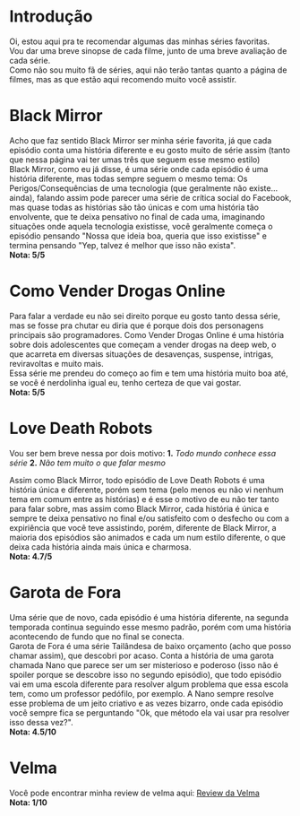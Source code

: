# Introdução
Oi, estou aqui pra te recomendar algumas das minhas séries favoritas.<br>
Vou dar uma breve sinopse de cada filme, junto de uma breve avaliação de cada série.<br>
Como não sou muito fã de séries, aqui não terão tantas quanto a página de filmes, mas as que estão aqui recomendo muito você assistir.

# Black Mirror
Acho que faz sentido Black Mirror ser minha série favorita, já que cada episódio conta uma história diferente e eu gosto muito de série assim (tanto que nessa página vai ter umas três que seguem esse mesmo estilo)<br>
Black Mirror, como eu já disse, é uma série onde cada episódio é uma história diferente, mas todas sempre seguem o mesmo tema: Os Perigos/Consequências de uma tecnologia (que geralmente não existe... ainda), falando assim pode parecer uma série de crítica social do Facebook, mas quase todas as histórias são tão únicas e com uma história tão envolvente, que te deixa pensativo no final de cada uma, imaginando situações onde aquela tecnologia existisse, você geralmente começa o episódio pensando "Nossa que ideia boa, queria que isso existisse" e termina pensando "Yep, talvez é melhor que isso não exista".<br>
**Nota: 5/5**

# Como Vender Drogas Online
Para falar a verdade eu não sei direito porque eu gosto tanto dessa série, mas se fosse pra chutar eu diria que é porque dois dos personagens principais são programadores. Como Vender Drogas Online é uma história sobre dois adolescentes que começam a vender drogas na deep web, o que acarreta em diversas situações de desavenças, suspense, intrigas, reviravoltas e muito mais.<br>
Essa série me prendeu do começo ao fim e tem uma história muito boa até, se você é nerdolinha igual eu, tenho certeza de que vai gostar.<br>
**Nota: 5/5**

# Love Death Robots</h1>
Vou ser bem breve nessa por dois motivo:
**1.** *Todo mundo conhece essa série*
**2.** *Não tem muito o que falar mesmo*

Assim como Black Mirror, todo episódio de Love Death Robots é uma história única e diferente, porém sem tema (pelo menos eu não vi nenhum tema em comum entre as histórias) e é esse o motivo de eu não ter tanto para falar sobre, mas assim como Black Mirror, cada história é única e sempre te deixa pensativo no final e/ou satisfeito com o desfecho ou com a expiriência que você teve assistindo, porém, diferente de Black Mirror, a maioria dos episódios são animados e cada um num estilo diferente, o que deixa cada história ainda mais única e charmosa.<br>
**Nota: 4.7/5**

# Garota de Fora
Uma série que de novo, cada episódio é uma história diferente, na segunda temporada continua seguindo esse mesmo padrão, porém com uma história acontecendo de fundo que no final se conecta.<br>
Garota de Fora é uma série Tailândesa de baixo orçamento (acho que posso chamar assim), que descobri por acaso. Conta a história de uma garota chamada Nano que parece ser um ser misterioso e poderoso (isso não é spoiler porque se descobre isso no segundo episódio), que todo episódio vai em uma escola diferente para resolver algum problema que essa escola tem, como um professor pedófilo, por exemplo. A Nano sempre resolve esse problema de um jeito criativo e as vezes bizarro, onde cada episódio você sempre fica se perguntando "Ok, que método ela vai usar pra resolver isso dessa vez?".<br>
**Nota: 4.5/10**

# Velma
Você pode encontrar minha review de velma aqui: [Review da Velma](velma.html)<br>
**Nota: 1/10**